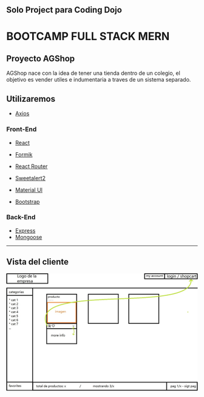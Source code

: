 ## Solo Project para Coding Dojo 

# BOOTCAMP FULL STACK MERN

## Proyecto AGShop

AGShop nace con la idea de tener una tienda dentro de un colegio,
el objetivo es vender utiles e indumentaria a traves de un sistema separado.

## Utilizaremos

- [Axios](https://axios-http.com/docs/intro)

### Front-End
- [React](https://es.reactjs.org/)

- [Formik](https://formik.org/)
- [React Router](https://reactrouter.com/en/main)
- [Sweetalert2](https://sweetalert2.github.io/)
- [Material UI](https://mui.com/material-ui/getting-started/overview/)
- [Bootstrap](https://react-bootstrap.github.io/)

### Back-End

- [Express](https://expressjs.com/es/)
- [Mongoose](https://mongoosejs.com/)




--------------------------------------------------------------------------------------------------------

## Vista del cliente
![Imagen Vista Cliente](https://github.com/DaniPoka/BID-Solo-Project/blob/main/VistaClienteLogueado.jpg)
